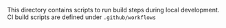 This directory contains scripts to run build steps during local development.
CI build scripts are defined under `.github/workflows`

